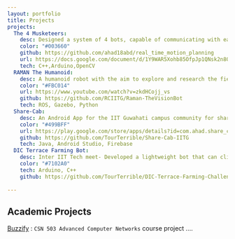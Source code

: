 ```yaml
---
layout: portfolio
title: Projects
projects:
  The 4 Musketeers:
    desc: Designed a system of 4 bots, capable of communicating with each other and aligning themselves according to given patterns with as much accuracy and speed as attainable
    color: "#003660"
    github: https://github.com/ahad18abd/real_time_motion_planning
    url: https://docs.google.com/document/d/1Y9WAR5Xohb85OfpJp1QNsk2n8OZTf8eITgv-wwvwpE4/edit?usp=sharing
    tech: C++,Arduino,OpenCV
  RAMAN The Humanoid:
    desc: A humanoid robot with the aim to explore and research the field of robot social interaction and cooperation. I worked on control module.
    color: "#FBC014"
    url: https://www.youtube.com/watch?v=zkdHCojj_vs
    github: https://github.com/RCIITG/Raman-TheVisionBot
    tech: ROS, Gazebo, Python
  Share-Cab:
    desc: An Android App for the IIT Guwahati campus community for sharing cab while traveling between campus,airport and Railway Station.
    color: "#499BFF"
    url: https://play.google.com/store/apps/details?id=com.ahad.share_cab
    github: https://github.com/TourTerrible/Share-Cab-IITG
    tech: Java, Android Studio, Firebase
  DIC Terrace Farming Bot:
    desc: Inter IIT Tech meet- Developed a lightweight bot that can climb up and down the steps along with plowing, watering, and harvesting.
    color: "#7102A0"
    tech: Arduino, C++
    github: https://github.com/TourTerrible/DIC-Terrace-Farming-Challenge
    
---
```



## Academic Projects

[Buzzify](https://github.com/TourTerrible/Buzzify)
: `CSN 503 Advanced Computer Networks` course project ....
